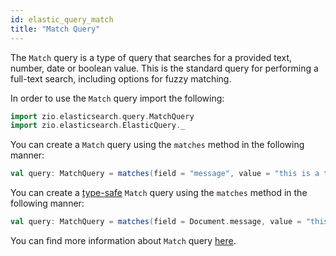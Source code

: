 ```yaml
---
id: elastic_query_match
title: "Match Query"
---
```


The `Match` query is a type of query that searches for a provided text, number, date or boolean value.
This is the standard query for performing a full-text search, including options for fuzzy matching.

In order to use the `Match` query import the following:

```scala
import zio.elasticsearch.query.MatchQuery
import zio.elasticsearch.ElasticQuery._
```

You can create a `Match` query using the `matches` method in the following manner:
```scala
val query: MatchQuery = matches(field = "message", value = "this is a test")
```

You can create a [type-safe](https://lambdaworks.github.io/zio-elasticsearch/overview/overview_zio_prelude_schema) `Match` query using the `matches` method in the following manner:
```scala
val query: MatchQuery = matches(field = Document.message, value = "this is a test")
```

You can find more information about `Match` query [here](https://www.elastic.co/guide/en/elasticsearch/reference/current/query-dsl-match-query.html#query-dsl-match-query).
